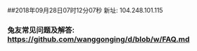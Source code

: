 ##2018年09月28日07时12分07秒 新址: 104.248.101.115
### 兔友常见问题及解答: https://github.com/wanggonging/d/blob/w/FAQ.md
